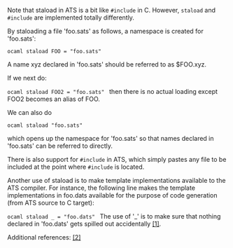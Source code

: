 Note that staload in ATS is a bit like `#include` in C. However, `staload`
and `#include` are implemented totally differently.

By staloading a file 'foo.sats' as follows, a namespace is created for
'foo.sats':

```ocaml staload FOO = "foo.sats" ```

A name xyz declared in 'foo.sats' should be referred to as $FOO.xyz.

If we next do:

```ocaml staload FOO2 = "foo.sats" ``` then there is no actual loading
except FOO2 becomes an alias of FOO.

We can also do

```ocaml staload "foo.sats" ```

which opens up the namespace for 'foo.sats' so that names declared in
'foo.sats' can be referred to directly.

There is also support for `#include` in ATS, which simply pastes any file to
be included at the point where `#include` is located.

Another use of staload is to make template implementations available to the
ATS compiler. For instance, the following line makes the template
implementations in foo.dats available for the purpose of code generation
(from ATS source to C target):

```ocaml staload _ = "foo.dats" ``` The use of '_' is to make sure that
nothing declared in 'foo.dats' gets spilled out accidentally [\[1\]][1].

Additional references: [\[2\]][2]

[1]:
https://groups.google.com/forum/#!searchin/ats-lang-users/%22staload$20_%22/ats-lang-users/qO7XsiR8xA8/E0tufu9pJVkJ
[2]: https://groups.google.com/d/msg/ats-lang-users/4_d_tmGZXIA/8Hc7kMLfsesJ

